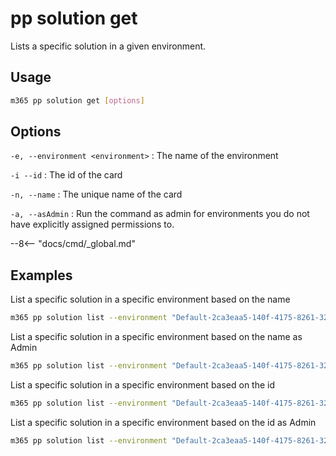 # pp solution get

Lists a specific solution in a given environment.

## Usage

```sh
m365 pp solution get [options]
```

## Options

`-e, --environment <environment>`
: The name of the environment

`-i --id`
: The id of the card

`-n, --name`
: The unique name of the card

`-a, --asAdmin`
: Run the command as admin for environments you do not have explicitly assigned permissions to.

--8<-- "docs/cmd/_global.md"

## Examples

List a specific solution in a specific environment based on the name

```sh
m365 pp solution list --environment "Default-2ca3eaa5-140f-4175-8261-3272edf9f339" --name "Default"
```

List a specific solution in a specific environment based on the name as Admin

```sh
m365 pp solution list --environment "Default-2ca3eaa5-140f-4175-8261-3272edf9f339" --name "Default" --asAdmin
```

List a specific solution in a specific environment based on the id

```sh
m365 pp solution list --environment "Default-2ca3eaa5-140f-4175-8261-3272edf9f339" --id "ee62fd63-e49e-4c09-80de-8fae1b9a427e"
```

List a specific solution in a specific environment based on the id as Admin

```sh
m365 pp solution list --environment "Default-2ca3eaa5-140f-4175-8261-3272edf9f339" --id "ee62fd63-e49e-4c09-80de-8fae1b9a427e" --asAdmin
```
